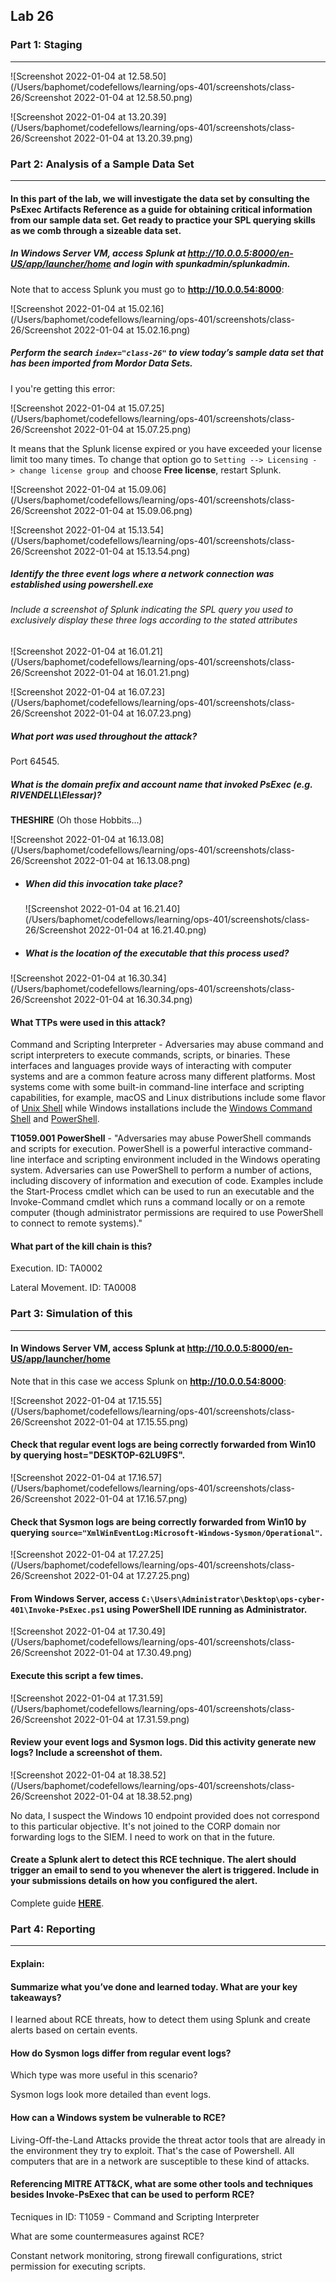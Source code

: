 ## Lab 26

### Part 1: Staging

------

![Screenshot 2022-01-04 at 12.58.50](/Users/baphomet/codefellows/learning/ops-401/screenshots/class-26/Screenshot 2022-01-04 at 12.58.50.png)

![Screenshot 2022-01-04 at 13.20.39](/Users/baphomet/codefellows/learning/ops-401/screenshots/class-26/Screenshot 2022-01-04 at 13.20.39.png)

### Part 2: Analysis of a Sample Data Set

------

#### **In this part of the lab, we will investigate the data set by consulting the PsExec Artifacts Reference as a guide for obtaining critical information from our sample data set. Get ready to practice your SPL querying skills as we comb through a sizeable data set.**

##### In Windows Server VM, access Splunk at http://10.0.0.5:8000/en-US/app/launcher/home and login with spunkadmin/splunkadmin.

Note that to access Splunk you must go to **http://10.0.0.54:8000**:

![Screenshot 2022-01-04 at 15.02.16](/Users/baphomet/codefellows/learning/ops-401/screenshots/class-26/Screenshot 2022-01-04 at 15.02.16.png)

##### Perform the search `index="class-26"` to view today’s sample data set that has been imported from Mordor Data Sets.

I you're getting this error:

![Screenshot 2022-01-04 at 15.07.25](/Users/baphomet/codefellows/learning/ops-401/screenshots/class-26/Screenshot 2022-01-04 at 15.07.25.png)

It means that the Splunk license expired or you have exceeded your license limit too many times.
To change that option go to `Setting --> Licensing - > change license group `and choose **Free license**, restart Splunk.

![Screenshot 2022-01-04 at 15.09.06](/Users/baphomet/codefellows/learning/ops-401/screenshots/class-26/Screenshot 2022-01-04 at 15.09.06.png)

![Screenshot 2022-01-04 at 15.13.54](/Users/baphomet/codefellows/learning/ops-401/screenshots/class-26/Screenshot 2022-01-04 at 15.13.54.png)

##### Identify the three event logs where a network connection was established using powershell.exe

###### Include a screenshot of Splunk indicating the SPL query you used to exclusively display these three logs according to the stated attributes

![Screenshot 2022-01-04 at 16.01.21](/Users/baphomet/codefellows/learning/ops-401/screenshots/class-26/Screenshot 2022-01-04 at 16.01.21.png)

![Screenshot 2022-01-04 at 16.07.23](/Users/baphomet/codefellows/learning/ops-401/screenshots/class-26/Screenshot 2022-01-04 at 16.07.23.png)

##### What port was used throughout the attack?

Port 64545.

##### What is the domain prefix and account name that invoked PsExec (e.g. RIVENDELL\Elessar)?

**THESHIRE** (Oh those Hobbits...)

![Screenshot 2022-01-04 at 16.13.08](/Users/baphomet/codefellows/learning/ops-401/screenshots/class-26/Screenshot 2022-01-04 at 16.13.08.png)

- ##### When did this invocation take place?

  ![Screenshot 2022-01-04 at 16.21.40](/Users/baphomet/codefellows/learning/ops-401/screenshots/class-26/Screenshot 2022-01-04 at 16.21.40.png)

- ##### What is the location of the executable that this process used?

![Screenshot 2022-01-04 at 16.30.34](/Users/baphomet/codefellows/learning/ops-401/screenshots/class-26/Screenshot 2022-01-04 at 16.30.34.png)

#### What TTPs were used in this attack?

Command and Scripting Interpreter - Adversaries may abuse command and script interpreters to execute commands, scripts, or binaries. These interfaces and languages provide ways of interacting with computer systems and are a common feature across many different platforms. Most systems come with some built-in command-line interface and scripting capabilities, for example, macOS and Linux distributions include some flavor of [Unix Shell](https://attack.mitre.org/techniques/T1059/004) while Windows installations include the [Windows Command Shell](https://attack.mitre.org/techniques/T1059/003) and [PowerShell](https://attack.mitre.org/techniques/T1059/001).

**T1059.001 PowerShell** - "Adversaries may abuse PowerShell commands and scripts for execution. PowerShell is a powerful interactive command-line interface and scripting environment included in the Windows operating system. Adversaries can use PowerShell to perform a number of actions, including discovery of information and execution of code. Examples include the Start-Process cmdlet which can be used to run an executable and the Invoke-Command cmdlet which runs a command locally or on a remote computer (though administrator permissions are required to use PowerShell to connect to remote systems)."

#### What part of the kill chain is this?

Execution. ID: TA0002

Lateral Movement. ID: TA0008

### Part 3: Simulation of this

------

#### In Windows Server VM, access Splunk at http://10.0.0.5:8000/en-US/app/launcher/home

Note that in this case we access Splunk on **http://10.0.0.54:8000**:

![Screenshot 2022-01-04 at 17.15.55](/Users/baphomet/codefellows/learning/ops-401/screenshots/class-26/Screenshot 2022-01-04 at 17.15.55.png)

#### Check that regular event logs are being correctly forwarded from Win10 by querying host="DESKTOP-62LU9FS".

![Screenshot 2022-01-04 at 17.16.57](/Users/baphomet/codefellows/learning/ops-401/screenshots/class-26/Screenshot 2022-01-04 at 17.16.57.png)

#### Check that Sysmon logs are being correctly forwarded from Win10 by querying `source="XmlWinEventLog:Microsoft-Windows-Sysmon/Operational"`.

![Screenshot 2022-01-04 at 17.27.25](/Users/baphomet/codefellows/learning/ops-401/screenshots/class-26/Screenshot 2022-01-04 at 17.27.25.png)

#### From Windows Server, access `C:\Users\Administrator\Desktop\ops-cyber-401\Invoke-PsExec.ps1` using PowerShell IDE running as Administrator.

![Screenshot 2022-01-04 at 17.30.49](/Users/baphomet/codefellows/learning/ops-401/screenshots/class-26/Screenshot 2022-01-04 at 17.30.49.png)

#### Execute this script a few times.

![Screenshot 2022-01-04 at 17.31.59](/Users/baphomet/codefellows/learning/ops-401/screenshots/class-26/Screenshot 2022-01-04 at 17.31.59.png)

#### Review your event logs and Sysmon logs. Did this activity generate new logs? Include a screenshot of them.

![Screenshot 2022-01-04 at 18.38.52](/Users/baphomet/codefellows/learning/ops-401/screenshots/class-26/Screenshot 2022-01-04 at 18.38.52.png)

No data, I suspect the Windows 10 endpoint provided does not correspond to this particular objective. It's not joined to the CORP domain nor forwarding logs to the SIEM. I need to work on that in the future.

#### Create a Splunk alert to detect this RCE technique. The alert should trigger an email to send to you whenever the alert is triggered. Include in your submissions details on how you configured the alert.

Complete guide **[HERE](https://docs.splunk.com/Documentation/Splunk/8.1.3/Alert/Emailnotification)**.

### Part 4: Reporting

------

#### Explain:

#### Summarize what you’ve done and learned today. What are your key takeaways?

I learned about RCE threats, how to detect them using Splunk and create alerts based on certain events.

#### How do Sysmon logs differ from regular event logs?

Which type was more useful in this scenario?

Sysmon logs look more detailed than event logs.

#### How can a Windows system be vulnerable to RCE?

Living-Off-the-Land Attacks provide the threat actor tools that are already in the environment they try to exploit. That's the case of Powershell. All computers that are in a network are susceptible to these kind of attacks. 

#### Referencing MITRE ATT&CK, what are some other tools and techniques besides Invoke-PsExec that can be used to perform RCE?

Tecniques in ID: T1059 - Command and Scripting Interpreter

What are some countermeasures against RCE?

Constant network monitoring, strong firewall configurations, strict permission for executing scripts.